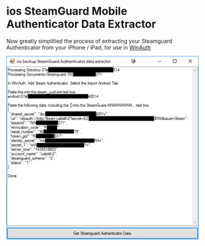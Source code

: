 # ios SteamGuard Mobile Authenticator Data Extractor

Now greatly simplified the process of extracting your Steamguard Authenticator from your iPhone / iPad, for use in [WinAuth](https://winauth.com/)

![Preview](/preview.png)
